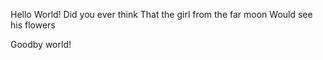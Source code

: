 Hello World!
Did you ever think
That the girl from the far moon
Would see his flowers







Goodby world!
